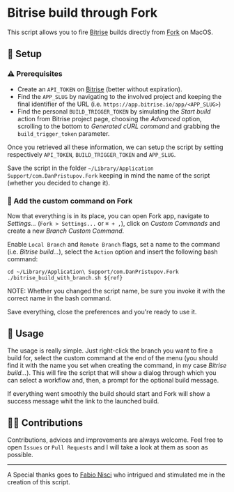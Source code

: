 # Bitrise build through Fork

This script allows you to fire [Bitrise](https://app.bitrise.io) builds directly from [Fork](https://git-fork.com/) on MacOS.

## 🔧 Setup
### ⚠️ Prerequisites
- Create an `API_TOKEN` on [Bitrise](https://app.bitrise.io/me/account/security) (better without expiration).
- Find the `APP_SLUG` by navigating to the involved project and keeping the final identifier of the URL (i.e. `https://app.bitrise.io/app/<APP_SLUG>`)
- Find the personal `BUILD_TRIGGER_TOKEN` by simulating the _Start build_ action from Bitrise project page, choosing the _Advanced_ option, scrolling to the bottom to _Generated cURL command_ and grabbing the `build_trigger_token` parameter.

Once you retrieved all these information, we can setup the script by setting respectively `API_TOKEN`, `BUILD_TRIGGER_TOKEN` and `APP_SLUG`.

Save the script in the folder `~/Library/Application Support/com.DanPristupov.Fork` keeping in mind the name of the script (whether you decided to change it).
 
### 🍴 Add the custom command on Fork
Now that everything is in its place, you can open Fork app, navigate to _Settings..._ (`Fork > Settings...` or `⌘ + ,`), click on _Custom Commands_ and create a new _Branch Custom Command_.

Enable `Local Branch` and `Remote Branch` flags, set a name to the command (i.e. _Bitrise build..._), select the `Action` option and insert the following bash command:

```shell
cd ~/Library/Application\ Support/com.DanPristupov.Fork
./bitrise_build_with_branch.sh ${ref}
```
NOTE: Whether you changed the script name, be sure you invoke it with the correct name in the bash command.

Save everything, close the preferences and you're ready to use it.

## 🚀 Usage
The usage is really simple. Just right-click the branch you want to fire a build for, select the custom command at the end of the menu (you should find it with the name you set when creating the command, in my case _Bitrise build..._). This will fire the script that will show a dialog through which you can select a workflow and, then, a prompt for the optional build message.

If everything went smoothly the build should start and Fork will show a success message whit the link to the launched build.

## 🤝🏼 Contributions
Contributions, advices and improvements are always welcome. Feel free to open `Issues` or `Pull Requests` and I will take a look at them as soon as possible.

---

A Special thanks goes to [Fabio Nisci](https://github.com/fabiosoft) who intrigued and stimulated me in the creation of this script.

